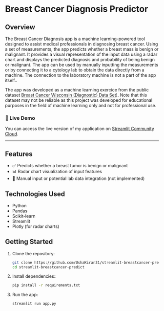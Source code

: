 # Breast Cancer Diagnosis Predictor

## Overview

The Breast Cancer Diagnosis app is a machine learning-powered tool designed to assist medical professionals in diagnosing breast cancer. Using a set of measurements, the app predicts whether a breast mass is benign or malignant. It provides a visual representation of the input data using a radar chart and displays the predicted diagnosis and probability of being benign or malignant. The app can be used by manually inputting the measurements or by connecting it to a cytology lab to obtain the data directly from a machine. The connection to the laboratory machine is not a part of the app itself..

The app was developed as a machine learning exercice from the public dataset [Breast Cancer Wisconsin (Diagnostic) Data Set](https://www.kaggle.com/datasets/uciml/breast-cancer-wisconsin-data)). Note that this dataset may not be reliable as this project was developed for educational purposes in the field of machine learning only and not for professional use.

### 🚀 Live Demo

You can access the live version of my application on [Streamlit Community Cloud](https://app-breastcancer-predict.streamlit.app/).

---

## Features

- ✅ Predicts whether a breast tumor is benign or malignant
- 📊 Radar chart visualization of input features
- 🔢 Manual input or potential lab data integration (not implemented)

## Technologies Used

- Python
- Pandas
- Scikit-learn
- Streamlit
- Plotly (for radar charts)

## Getting Started

1. Clone the repository:
   ```bash
   git clone https://github.com/UshaKiran31/streamlit-breastcancer-predict.git
   cd streamlit-breastcancer-predict
2. Install dependencies::
   ```bash
   pip install -r requirements.txt
3. Run the app:
   ```bash
   streamlit run app.py
